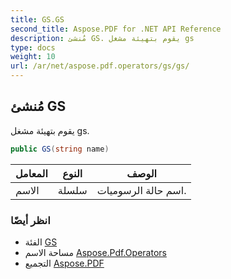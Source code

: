 ```yaml
---
title: GS.GS
second_title: Aspose.PDF for .NET API Reference
description: مُنشئ GS. يقوم بتهيئة مشغل gs
type: docs
weight: 10
url: /ar/net/aspose.pdf.operators/gs/gs/
---
```

## مُنشئ GS

يقوم بتهيئة مشغل gs.

```csharp
public GS(string name)
```

| المعامل | النوع | الوصف |
| --- | --- | --- |
| الاسم | سلسلة | اسم حالة الرسوميات. |

### انظر أيضًا

* الفئة [GS](../)
* مساحة الاسم [Aspose.Pdf.Operators](../../../aspose.pdf.operators/)
* التجميع [Aspose.PDF](../../../)